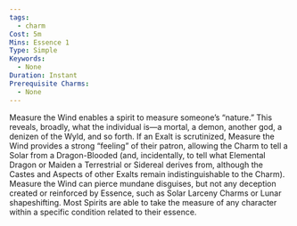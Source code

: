 ```yaml
---
tags:
  - charm
Cost: 5m
Mins: Essence 1
Type: Simple
Keywords:
  - None
Duration: Instant
Prerequisite Charms:
  - None
---
```

Measure the Wind enables a spirit to measure someone’s “nature.” This reveals, broadly, what the individual is—a mortal, a demon, another god, a denizen of the Wyld, and so forth. If an Exalt is scrutinized, Measure the Wind provides a strong “feeling” of their patron, allowing the Charm to tell a Solar from a Dragon-Blooded (and, incidentally, to tell what Elemental Dragon or Maiden a Terrestrial or Sidereal derives from, although the Castes and Aspects of other Exalts remain indistinguishable to the Charm). Measure the Wind can pierce mundane disguises, but not any deception created or reinforced by Essence, such as Solar Larceny Charms or Lunar shapeshifting.
Most Spirits are able to take the measure of any character within a specific condition related to their essence.